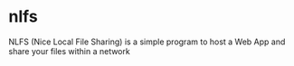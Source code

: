 # nlfs
NLFS (Nice Local File Sharing) is a simple program to host a Web App and share your files within a network
